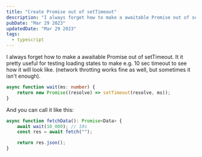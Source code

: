 ```yaml
---
title: "Create Promise out of setTimeout"
description: "I always forget how to make a awaitable Promise out of setTimeout. It it pretty useful for testing loading states to make e.g. 10 sec timeout to see how it will look like."
pubDate: "Mar 29 2023"
updatedDate: "Mar 29 2023"
tags:
  - typescript
---
```


I always forget how to make a awaitable Promise out of setTimeout. It it pretty useful for testing loading states to make e.g. 10 sec timeout to see how it will look like. (network throtting works fine as well, but sometimes it isn't enough).

```typescript
async function wait(ms: number) {
    return new Promise((resolve) => setTimeout(resolve, ms));
}
```

And you can call it like this:

```typescript
async function fetchData(): Promise<Data> {
    await wait(10_000); // 10s
    const res = await fetch("");

    return res.json();
}
```
